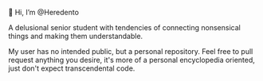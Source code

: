👋 Hi, I’m @Heredento

A delusional senior student with  tendencies of connecting nonsensical things and making them understandable.

My user has no intended public, but a personal repository.
Feel free to pull request anything you desire, it's more of a personal encyclopedia oriented, just don't expect transcendental code.
